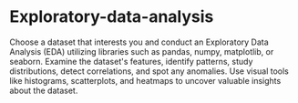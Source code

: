 # Exploratory-data-analysis

Choose a dataset that interests you and conduct an Exploratory Data Analysis (EDA) utilizing libraries such as pandas, numpy, matplotlib, or seaborn. Examine the dataset's features, identify patterns, study distributions, detect correlations, and spot any anomalies. Use visual tools like histograms, scatterplots, and heatmaps to uncover valuable insights about the dataset.
